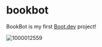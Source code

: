 # bookbot

BookBot is my first [Boot.dev](https://www.boot.dev) project!

![1000012559](https://github.com/user-attachments/assets/d4290bc6-7edb-4a64-aaae-248a9a37df43)
